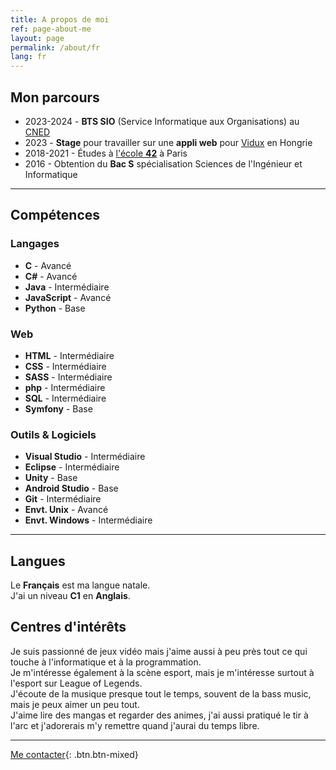 ```yaml
---
title: A propos de moi
ref: page-about-me
layout: page
permalink: /about/fr
lang: fr
---
```


## Mon parcours

- <i class="fa-solid fa-graduation-cap"></i> 2023-2024 - **BTS SIO** (Service Informatique aux Organisations) au [CNED](https://www.cned.fr/)
- <i class="fa-solid fa-briefcase"></i> 2023 - **Stage** pour travailler sur une **appli web** pour [Vidux](https://vidux.net/) en Hongrie
- <i class="fa-solid fa-graduation-cap"></i> 2018-2021 - Études à [l'école **42**](https://42.fr/) à Paris
- <i class="fa-solid fa-graduation-cap"></i> 2016 - Obtention du **Bac S** spécialisation Sciences de l'Ingénieur et Informatique

---

## Compétences

<div class="row"><div class="col-12 col-lg-4">
<h3>Langages</h3><ul>
<li><strong>C</strong> - Avancé</li>
<li><strong>C#</strong> - Avancé</li>
<li><strong>Java</strong> - Intermédiaire</li>
<li><strong>JavaScript</strong> - Avancé</li>
<li><strong>Python</strong> - Base</li>
</ul></div><div class="col-12 col-lg-4">
<h3>Web</h3><ul>
<li><strong>HTML</strong> - Intermédiaire</li>
<li><strong>CSS</strong> - Intermédiaire</li>
<li><strong>SASS</strong> - Intermédiaire</li>
<li><strong>php</strong> - Intermédiaire</li>
<li><strong>SQL</strong> - Intermédiaire</li>
<li><strong>Symfony</strong> - Base</li>
</ul></div><div class="col-12 col-lg-4">
<h3>Outils & Logiciels</h3><ul>
<li><strong>Visual Studio</strong> - Intermédiaire</li>
<li><strong>Eclipse</strong> - Intermédiaire</li>
<li><strong>Unity</strong> - Base</li>
<li><strong>Android Studio</strong> - Base</li>
<li><strong>Git</strong> - Intermédiaire</li>
<li><strong>Envt. Unix</strong> - Avancé</li>
<li><strong>Envt. Windows</strong> - Intermédiaire</li>
</ul></div></div>

---

## Langues

Le **Français** est ma langue natale.  
J'ai un niveau **C1** en **Anglais**.

## Centres d'intérêts

Je suis passionné de jeux vidéo mais j'aime aussi à peu près tout ce qui touche à l'informatique et à la programmation.  
Je m'intéresse également à la scène esport, mais je m'intéresse surtout à l'esport sur League of Legends.  
J'écoute de la musique presque tout le temps, souvent de la bass music, mais je peux aimer un peu tout.  
J'aime lire des mangas et regarder des animes, j'ai aussi pratiqué le tir à l'arc et j'adorerais m'y remettre quand j'aurai du temps libre.

---

[Me contacter]({{site.url}}/contact/{{page.lang}}){: .btn.btn-mixed}
